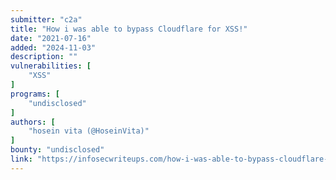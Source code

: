 ```yaml
---
submitter: "c2a"
title: "How i was able to bypass Cloudflare for XSS!"
date: "2021-07-16"
added: "2024-11-03"
description: ""
vulnerabilities: [
    "XSS"
]
programs: [
    "undisclosed"
]
authors: [
    "hosein vita (@HoseinVita)"
]
bounty: "undisclosed"
link: "https://infosecwriteups.com/how-i-was-able-to-bypass-cloudflare-for-xss-e94cd827a5d6"
---
```




